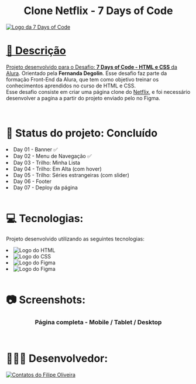 <h1 align="center">Clone Netflix - 7 Days of Code</h1>

<a target="_blank" href="https://optimus-tech-jet.vercel.app">
<img align="center" src="https://github.com/filipe-oliveiradev/OptimusTech/assets/157177590/9c2672bf-a50a-4f32-87af-80313ac4651b" alt="Logo da 7 Days of Code">

</hr>
</hr>

# 📝 Descrição

   Projeto desenvolvido para o Desafio: <b>7 Days of Code - HTML e CSS</b> da <a href="https://www.alura.com.br">Alura<a/>. Orientado pela <b>Fernanda Degolin</b>. Esse desafio faz parte da formação Front-End da Alura, que tem como objetivo treinar os conhecimentos aprendidos no curso de HTML e CSS.
<br>
   Esse desafio consiste em criar uma página clone do <a href="https://www.netflix.com">Netflix<a/>, e foi necessário desenvolver a pagina a partir do projeto enviado pelo no Figma.

<br>

# 📌 Status do projeto: Concluído

<li> Day 01 - Banner ✅
<li> Day 02 - Menu de Navegação ✅
<li> Day 03 - Trilho: Minha Lista
<li> Day 04 - Trilho: Em Alta (com hover)
<li> Day 05 - Trilho: Séries estrangeiras (com slider)
<li> Day 06 - Footer
<li> Day 07 - Deploy da página
<br>
<br>


# 💻 Tecnologias:

Projeto desenvolvido utilizando as seguintes tecnologias:

<li> <img src="https://img.shields.io/badge/HTML5-E34F26?style=for-the-badge&logo=html5&logoColor=white" alt="Logo do HTML">
<li> <img src="https://img.shields.io/badge/CSS3-1572B6?style=for-the-badge&logo=css3&logoColor=white" alt="Logo do CSS">
<li> <img src="https://img.shields.io/badge/Figma-F24E1E?style=for-the-badge&logo=figma&logoColor=white" alt="Logo do Figma">
<li> <img src="https://img.shields.io/badge/GitHub-100000?style=for-the-badge&logo=github&logoColor=white" alt="Logo do Figma">
<br>
<br>

# 📷 Screenshots:

<div align="center">
<h3>Página completa - Mobile / Tablet / Desktop</h3><br>

</div>
      
</div>

# 👨🏻‍💻 Desenvolvedor:
<a target="_blank" href="https://www.linkedin.com/in/filipeoliveiradasilva/">
<img src="https://github.com/filipe-oliveiradev/aluraplus/assets/157177590/2f71879e-d9b9-4cb2-b89d-81586805a738" alt="Contatos do Filipe Oliveira"></a>
